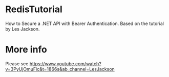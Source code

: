 ﻿# RedisTutorial
How to Secure a .NET API with Bearer Authentication. Based on the tutorial by Les Jackson.

# More info
 Please see https://www.youtube.com/watch?v=3PyUjOmuFic&t=1866s&ab_channel=LesJackson
